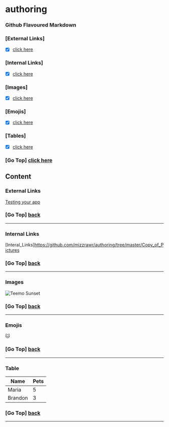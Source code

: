 # authoring

### Github Flavoured Markdown


### [External Links]
- [X] [click here](#external-links)


### [Internal Links]
- [X] [click here](#internal-links)



### [Images] 
- [X] [click here](#images)


### [Emojis]
- [X] [click here](#emojis)


### [Tables] 
- [X] [click here](#table) 



### [Go Top] [click here](#authoring)


## Content

### External Links
[Testing your app](https://docs.github.com/en/developers/github-marketplace/testing-your-app)

### [Go Top] [back](#authoring)
----------------------------------------------------------------------------------------
### Internal Links 
[Interal_Links]https://github.com/mizzrawr/authoring/tree/master/Copy_of_Pictures

### [Go Top] [back](#authoring)
--------------------------------------------------------------------------------------------

### Images 
![Teemo Sunset](https://images4.alphacoders.com/600/600528.png)

### [Go Top] [back](#authoring)
----------------------------------------------------------------------------------------

### Emojis 
:cat: 

### [Go Top] [back](#authoring)

----------------------------------------------------------------------------------------
### Table 


|  Name         |     Pets      |
| ------------- | ------------- |
| Maria         |      5        |
| Brandon       |      3        |


### [Go Top] [back](#authoring)
----------------------------------------------------------------------------------------
